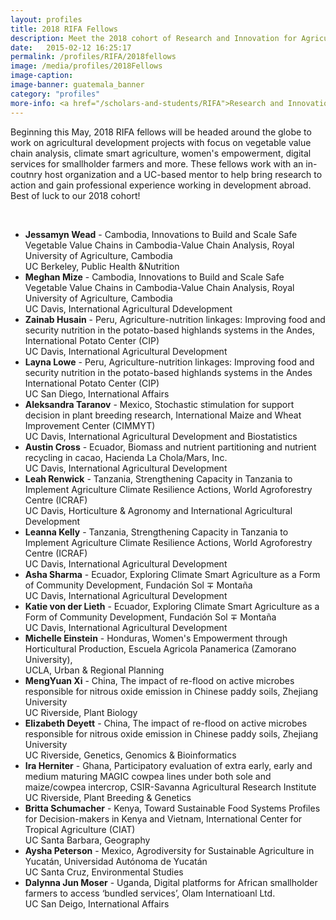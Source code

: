 ```yaml
---
layout: profiles
title: 2018 RIFA Fellows
description: Meet the 2018 cohort of Research and Innovation for Agriculture Fellows
date:   2015-02-12 16:25:17
permalink: /profiles/RIFA/2018fellows
image: /media/profiles/2018Fellows
image-caption:
image-banner: guatemala_banner
category: "profiles"
more-info: <a href="/scholars-and-students/RIFA">Research and Innovation Fellowship for Agriculture (RIFA)</a>
---
```


<p> Beginning this May, 2018 RIFA fellows will be headed around the globe to work on agricultural development projects with focus on vegetable value chain analysis, climate smart agriculture, women's empowerment, digital services for smallholder farmers and more. These fellows work with an in-coutnry host organization and a UC-based mentor to help bring research to action and gain professional experience working in development abroad. Best of luck to our 2018 cohort!</p><br>
<ul>
	<li><b>Jessamyn Wead</b> - Cambodia, Innovations to Build and Scale Safe Vegetable Value Chains in Cambodia-Value Chain Analysis, Royal University of Agriculture, Cambodia<br>
	 UC Berkeley, Public Health &amp;Nutrition</li>
	<li><b>Meghan Mize</b> - Cambodia, Innovations to Build and Scale Safe Vegetable Value Chains in Cambodia-Value Chain Analysis, Royal University of Agriculture, Cambodia<br>
	UC Davis, International Agricultural Ddevelopment</li>
	<li><b>Zainab Husain</b> - Peru, Agriculture-nutrition linkages: Improving food and security nutrition in the potato-based highlands systems in the Andes, International Potato Center (CIP)<br>
	UC Davis, International Agricultural Development</li>
	<li><b>Layna Lowe</b> - Peru, Agriculture-nutrition linkages: Improving food and security nutrition in the potato-based highlands systems in the Andes International Potato Center (CIP)<br>
	UC San Diego, International Affairs </li>
	<li><b>Aleksandra Taranov</b> - Mexico, Stochastic stimulation for support decision in plant breeding research, International Maize and Wheat Improvement Center (CIMMYT)<br>
	UC Davis, International Agricultural Development and Biostatistics</li>
	<li><b>Austin Cross</b> - Ecuador, Biomass and nutrient partitioning and nutrient recycling in cacao, Hacienda La Chola/Mars, Inc.<br>
	UC Davis, International Agricultural Development</li>
	<li><b>Leah Renwick</b> - Tanzania, Strengthening Capacity in Tanzania to Implement Agriculture Climate Resilience Actions, World Agroforestry Centre (ICRAF)<br>
	UC Davis, Horticulture &amp; Agronomy and International Agricultural Development</li>
	<li><b>Leanna Kelly</b> - Tanzania, Strengthening Capacity in Tanzania to Implement Agriculture Climate Resilience Actions, World Agroforestry Centre (ICRAF)<br>
	UC Davis, International Agricultural Development</li>
	<li><b>Asha Sharma</b> - Ecuador, Exploring Climate Smart Agriculture as a Form of Community Development, Fundación Sol &mp; Montaña<br>
	UC Davis, International Agricultural Development</li>
	<li><b>Katie von der Lieth</b> - Ecuador, Exploring Climate Smart Agriculture as a Form of Community Development, Fundación Sol &mp; Montaña<br>
	UC Davis, International Agricultural Development</li>
	<li><b>Michelle Einstein</b> - Honduras, Women's Empowerment through Horticultural Production, Escuela Agricola Panamerica (Zamorano University), <br>
	UCLA, Urban &amp; Regional Planning</li>
	<li><b>MengYuan Xi</b> - China, The impact of re-flood on active microbes responsible for nitrous oxide emission in Chinese paddy soils, Zhejiang University<br>
	UC Riverside, Plant Biology</li>
	<li><b>Elizabeth Deyett</b> -  China, The impact of re-flood on active microbes responsible for nitrous oxide emission in Chinese paddy soils, Zhejiang University<br>
	UC Riverside, Genetics, Genomics &amp; Bioinformatics</li>
	<li><b>Ira Herniter</b> - Ghana, Participatory evaluation of extra early, early and medium maturing MAGIC cowpea lines under both sole and maize/cowpea intercrop, CSIR-Savanna Agricultural Research Institute<br>
	UC Riverside, Plant Breeding &amp; Genetics</li>
	<li><b>Britta Schumacher</b> - Kenya, Toward Sustainable Food Systems Profiles for Decision-makers in Kenya and Vietnam, International Center for Tropical Agriculture (CIAT)<br>
	UC Santa Barbara, Geography</li>
	<li><b>Aysha Peterson</b> - Mexico, Agrodiversity for Sustainable Agriculture in Yucatán, Universidad Autónoma de Yucatán<br>
	UC Santa Cruz, Environmental Studies</li>
	<li><b>Dalynna Jun Moser</b> - Uganda, Digital platforms for African smallholder farmers to access ‘bundled services’, Olam Internatioanl Ltd.<br>
	UC San Deigo, International Affairs</li>





